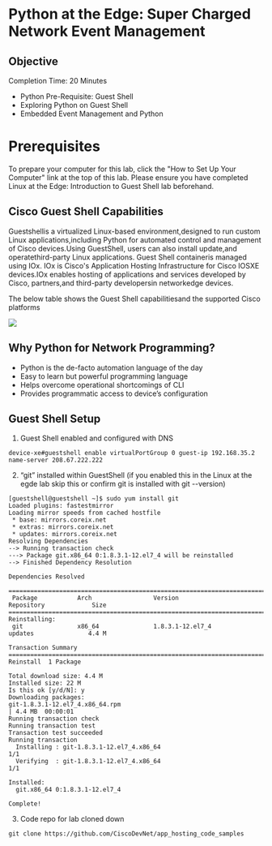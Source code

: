 # Python at the Edge: Super Charged Network Event Management 

## Objective
Completion Time: 20 Minutes

- Python Pre-Requisite: Guest Shell
- Exploring Python on Guest Shell
- Embedded Event Management and Python



# Prerequisites
To prepare your computer for this lab, click the "How to Set Up Your Computer" link at the top of this lab.
Please ensure you have completed Linux at the Edge: Introduction to Guest Shell lab beforehand.

## Cisco Guest Shell Capabilities

Guestshellis a virtualized Linux-based environment,designed to run custom Linux applications,including Python for automated control and management of Cisco devices.Using GuestShell, users can also install update,and operatethird-party Linux applications. Guest Shell containeris managed using IOx. IOx is Cisco's Application Hosting Infrastructure for Cisco IOSXE devices.IOx enables hosting of applications and services developed by Cisco, partners,and third-party developersin networkedge devices.

The below table shows the Guest Shell capabilitiesand the supported Cisco platforms

![](/posts/files/python_at_the_edge/images/guest_shell_cap.jpg)

## Why Python for Network Programming?

- Python is the de-facto automation language of the day
- Easy to learn but powerful programming language
- Helps overcome operational shortcomings of CLI
- Provides programmatic access to device’s configuration

## Guest Shell Setup

1. Guest Shell enabled and configured with DNS

```
device-xe#guestshell enable virtualPortGroup 0 guest-ip 192.168.35.2 name-server 208.67.222.222
```

2. “git” installed within GuestShell (if you enabled this in the Linux at the egde lab skip this or confirm git is installed with git --version)
```
[guestshell@guestshell ~]$ sudo yum install git
Loaded plugins: fastestmirror
Loading mirror speeds from cached hostfile
 * base: mirrors.coreix.net
 * extras: mirrors.coreix.net
 * updates: mirrors.coreix.net
Resolving Dependencies
--> Running transaction check
---> Package git.x86_64 0:1.8.3.1-12.el7_4 will be reinstalled
--> Finished Dependency Resolution

Dependencies Resolved

======================================================================================================
 Package           Arch                 Version                           Repository             Size
======================================================================================================
Reinstalling:
 git               x86_64               1.8.3.1-12.el7_4                  updates               4.4 M

Transaction Summary
======================================================================================================
Reinstall  1 Package

Total download size: 4.4 M
Installed size: 22 M
Is this ok [y/d/N]: y
Downloading packages:
git-1.8.3.1-12.el7_4.x86_64.rpm                                                | 4.4 MB  00:00:01
Running transaction check
Running transaction test
Transaction test succeeded
Running transaction
  Installing : git-1.8.3.1-12.el7_4.x86_64                                                        1/1
  Verifying  : git-1.8.3.1-12.el7_4.x86_64                                                        1/1

Installed:
  git.x86_64 0:1.8.3.1-12.el7_4

Complete!
```

3. Code repo for lab cloned down

```
git clone https://github.com/CiscoDevNet/app_hosting_code_samples
```
